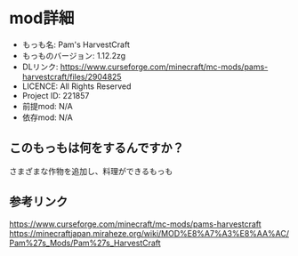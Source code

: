 # mod詳細

- もっも名: Pam's HarvestCraft
- もっものバージョン: 1.12.2zg
- DLリンク: https://www.curseforge.com/minecraft/mc-mods/pams-harvestcraft/files/2904825
- LICENCE: All Rights Reserved 
- Project ID: 221857
- 前提mod: N/A
- 依存mod: N/A

## このもっもは何をするんですか？
さまざまな作物を追加し、料理ができるもっも

## 参考リンク
https://www.curseforge.com/minecraft/mc-mods/pams-harvestcraft<br>
https://minecraftjapan.miraheze.org/wiki/MOD%E8%A7%A3%E8%AA%AC/Pam%27s_Mods/Pam%27s_HarvestCraft
